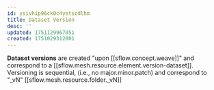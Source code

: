 ```yaml
---
id: ysivhip96ck0c4yetscdlhm
title: Dataset Version
desc: ''
updated: 1751129967051
created: 1751029312001
---
```


**Dataset versions** are created "upon [[sflow.concept.weave]]" and correspond to a [[sflow.mesh.resource.element.version-dataset]]. Versioning is sequential, (i.e., no major.minor.patch) and correspond to "_vN" [[sflow.mesh.resource.folder._vN]]